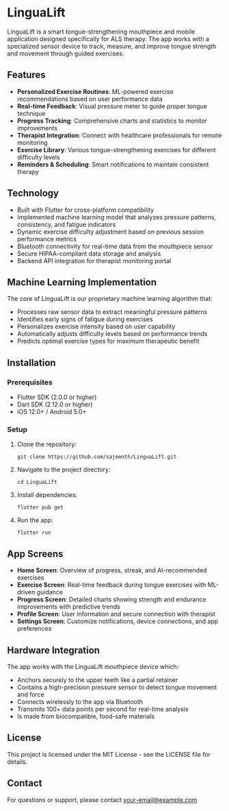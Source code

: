 # LinguaLift

LinguaLift is a smart tongue-strengthening mouthpiece and mobile application designed specifically for ALS therapy. The app works with a specialized sensor device to track, measure, and improve tongue strength and movement through guided exercises.

## Features

- **Personalized Exercise Routines**: ML-powered exercise recommendations based on user performance data
- **Real-time Feedback**: Visual pressure meter to guide proper tongue technique
- **Progress Tracking**: Comprehensive charts and statistics to monitor improvements
- **Therapist Integration**: Connect with healthcare professionals for remote monitoring
- **Exercise Library**: Various tongue-strengthening exercises for different difficulty levels
- **Reminders & Scheduling**: Smart notifications to maintain consistent therapy

## Technology

- Built with Flutter for cross-platform compatibility
- Implemented machine learning model that analyzes pressure patterns, consistency, and fatigue indicators
- Dynamic exercise difficulty adjustment based on previous session performance metrics
- Bluetooth connectivity for real-time data from the mouthpiece sensor
- Secure HIPAA-compliant data storage and analysis
- Backend API integration for therapist monitoring portal

## Machine Learning Implementation

The core of LinguaLift is our proprietary machine learning algorithm that:
- Processes raw sensor data to extract meaningful pressure patterns
- Identifies early signs of fatigue during exercises
- Personalizes exercise intensity based on user capability
- Automatically adjusts difficulty levels based on performance trends
- Predicts optimal exercise types for maximum therapeutic benefit

## Installation

### Prerequisites
- Flutter SDK (2.0.0 or higher)
- Dart SDK (2.12.0 or higher)
- iOS 12.0+ / Android 5.0+

### Setup
1. Clone the repository:
   ```
   git clone https://github.com/sajeenth/LinguaLift.git
   ```
2. Navigate to the project directory:
   ```
   cd LinguaLift
   ```
3. Install dependencies:
   ```
   flutter pub get
   ```
4. Run the app:
   ```
   flutter run
   ```

## App Screens

- **Home Screen**: Overview of progress, streak, and AI-recommended exercises
- **Exercise Screen**: Real-time feedback during tongue exercises with ML-driven guidance
- **Progress Screen**: Detailed charts showing strength and endurance improvements with predictive trends
- **Profile Screen**: User information and secure connection with therapist
- **Settings Screen**: Customize notifications, device connections, and app preferences

## Hardware Integration

The app works with the LinguaLift mouthpiece device which:
- Anchors securely to the upper teeth like a partial retainer
- Contains a high-precision pressure sensor to detect tongue movement and force
- Connects wirelessly to the app via Bluetooth
- Transmits 100+ data points per second for real-time analysis
- Is made from biocompatible, food-safe materials

## License

This project is licensed under the MIT License - see the LICENSE file for details.

## Contact

For questions or support, please contact [your-email@example.com](mailto:your-email@example.com)
